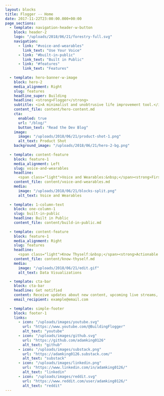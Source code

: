 ```yaml
---
layout: blocks
title: Flogger -- Home
date: 2017-11-22T23:00:00.000+00:00
page_sections:
  - template: navigation-header-w-button
    block: header-2
    logo: "/uploads/2018/06/21/forestry-full.svg"
    navigation:
      - link: "#voice-and-wearables"
        link_text: "Use Your Voice"
      - link: "#built-in-public"
        link_text: "Built in Public"
      - link: "#features"
        link_text: "Features"
  
  - template: hero-banner-w-image
    block: hero-2  
    media_alignment: Right
    slug: features
    headline_super: Building
    headline: <strong>Flogger</strong>
    subtitle: <i>A minimalist and unobtrusive life improvement tool.</i>
    content_file: content/hero-content.md
    cta:
      enabled: true
      url: "/blog/"
      button_text: "Read the Dev Blog"
    image:
      image: "/uploads/2018/06/21/product-shot-1.png"
      alt_text: Product Shot
    background_image: "/uploads/2018/06/21/hero-2-bg.png"
  
  - template: content-feature
    block: feature-1
    media_alignment: Left
    slug: voice-and-wearables
    headline:
      <span class="light">Voice and Wearables:&nbsp;</span><strong>First-Class Citizens</strong>
    content_file: content/voice-and-wearables.md
    media:
      image: "/uploads/2018/06/21/blocks-split.png"
      alt_text: Voice and Wearables
  
  - template: 1-column-text
    block: one-column-1
    slug: built-in-public
    headline: Built in Public
    content_file: content/build-in-public.md
  
  - template: content-feature
    block: feature-1
    media_alignment: Right
    slug: features
    headline:
      <span class="light">Know Thyself:&nbsp;</span><strong>Actionable Insights, not Gamification</strong>
    content_file: content/know-thyself.md
    media:
      image: "/uploads/2018/06/21/edit.gif"
      alt_text: Data Visualizations

  - template: cta-bar
    block: cta-bar
    headline: Get notified
    content: Receive updates about new content, upcoming live streams, etc.  No spam.
    email_recipient: example@email.com
  
  - template: simple-footer
    block: footer-1
    links:
      - icon: "/uploads/images/youtube.svg"
        url: "https://www.youtube.com/@BuildingFlogger"
        alt_text: "youtube"
      - icon: "/uploads/images/github.svg"
        url: "https://github.com/adamking0126"
        alt_text: "github"
      - icon: "/uploads/images/substack.png"
        url: "https://adamking0126.substack.com/"
        alt_text: "substack"
      - icon: "/uploads/images/linkedin.png"
        url: "https://www.linkedin.com/in/adamking0126/"
        alt_text: "linkedin"
      - icon: "/uploads/images/reddit.svg"
        url: "https://www.reddit.com/user/adamking0126/"
        alt_text: "reddit" 
---
```

